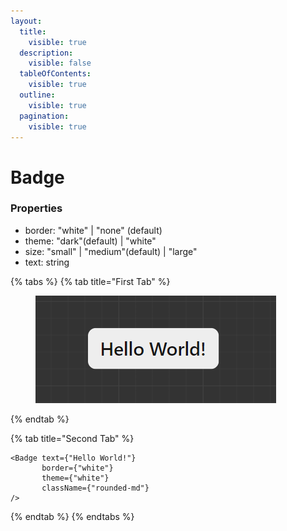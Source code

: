 ```yaml
---
layout:
  title:
    visible: true
  description:
    visible: false
  tableOfContents:
    visible: true
  outline:
    visible: true
  pagination:
    visible: true
---
```


# Badge

### Properties

* border: "white" | "none" (default)
* theme: "dark"(default) | "white"
* size: "small" | "medium"(default) | "large"
* text: string



{% tabs %}
{% tab title="First Tab" %}
<figure><img src="../.gitbook/assets/image (4).png" alt=""><figcaption></figcaption></figure>
{% endtab %}

{% tab title="Second Tab" %}
```tsx
<Badge text={"Hello World!"} 
       border={"white"} 
       theme={"white"} 
       className={"rounded-md"}
/>
```
{% endtab %}
{% endtabs %}

